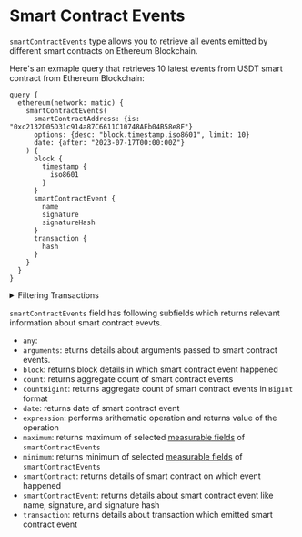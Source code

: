
# Smart Contract Events

`smartContractEvents` type allows you to retrieve all events emitted by different smart contracts on Ethereum Blockchain.

Here's an exmaple query that retrieves 10 latest events from USDT smart contract from Ethereum Blockchain:

```
query {
  ethereum(network: matic) {
    smartContractEvents(
      smartContractAddress: {is: "0xc2132D05D31c914a87C6611C10748AEb04B58e8F"}
      options: {desc: "block.timestamp.iso8601", limit: 10}
      date: {after: "2023-07-17T00:00:00Z"}
    ) {
      block {
        timestamp {
          iso8601
        }
      }
      smartContractEvent {
        name
        signature
        signatureHash
      }
      transaction {
        hash
      }
    }
  }
}

```

<details>
<summary>Filtering Transactions</summary>

Smart Contract Events can be filtered using following arguments:

- `any`:
- `date`: Filter by date on which smart contract event happened. Date should be in ISO8601-encoded datetime string. Ex, June 17th, 2023 will be `2023-07-17T00:00:00Z`. Available comparision operators are `after`, `before`, `between`, `in`, `is`, `not`, `notIn`, `since`, `tiil`.
  
- `height`: Filter by height of block where smart contract event happened. Available comparision operators are `between`, `gt`, `gteq`, `in`, `is`, `lt`, `lteq`, `not`, `notIn`.
  
- `options`: Filter returned data by ordering, limiting and constrainting smart contract events data. Available fields: `asc`, `ascByInteger`, `desc`, `descByInteger`, `limit`, `limitBy`, `offset`
  
- `smartContractAddress`: Filter by address of the smart contract. Available comaprision operators are `in`, `is`, `not`, `notIn`.
- `smartContractType`: Filter by type of the smart contract on which event happened. Avaiable comparision operators are `in`, `is`, `not`, `notIn`.

- `time`: Filter by time when smart contract event happened. Time should be in ISO8601-encoded datetime string. Ex, June 17th, 2023 will be `2023-07-17T00:00:00Z`. Available comparision operator are `after`, `before`, `between`, `in`, `is`, `not`, `notIn`, `since`, `tiil`.
  
- `txFrom`: Filter by the address responsible for creating the transaction that emitted an event. Available comparision operators are `in`, `is`, `not`, `notIn`.
  
- `txHash`: Filter by transaction hash of the transaction which emitted smart contract event. Available comparision operators are `is`, `in`, `not`, `notIn`.

</details>

`smartContractEvents` field has following subfields which returns relevant information about smart contract evevts.

- `any`:
- `arguments`: eturns details about arguments passed to smart contract events.
- `block`: returns block details in which smart contract event happened
- `count`: returns aggregate count of smart contract events
- `countBigInt`: returns aggregate count of smart contract events in `BigInt` format
- `date`: returns date of smart contract event
- `expression`: performs arithematic operation and returns value of the operation
- `maximum`: returns maximum of selected [measurable fields](/v1/docs/graphql-reference/enums/ethereum-events-measureable) of `smartContractEvents`
- `minimum`: returns minimum of selected [measurable fields](/v1/docs/graphql-reference/enums/ethereum-events-measureable) of `smartContractEvents`
- `smartContract`: returns details of smart contract on which event happened
- `smartContractEvent`: returns details about smart contract event like name, signature, and signature hash
- `transaction`: returns details about transaction which emitted  smart contract event
